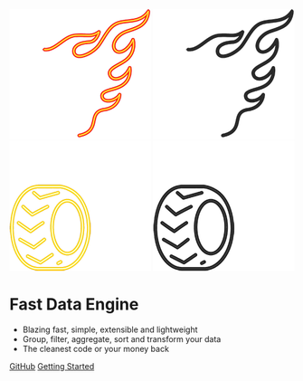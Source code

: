 ![logo-fire-on](logo_fire_on.png)
![logo-fire-off](logo_fire_off.png)
![logo-wheel-on](logo_wheel_on.png)
![logo-wheel-off](logo_wheel_off.png)

# **Fast Data Engine**

- Blazing fast, simple, extensible and lightweight
- Group, filter, aggregate, sort and transform your data
- The cleanest code or your money back

[GitHub](https://github.com/nosachamos/fast-data-engine/)
[Getting Started](/home)
